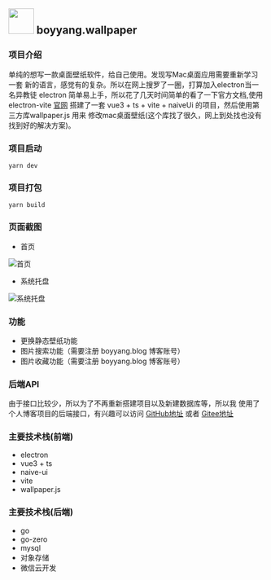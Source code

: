 


## <img src="https://7072-prod-2g5hif5wbec83baa-1301921121.tcb.qcloud.la/website/boyyang_wallpaper/app.png" style="width: 50px; height: 50px;"> boyyang.wallpaper

### 项目介绍

单纯的想写一款桌面壁纸软件，给自己使用。发现写Mac桌面应用需要重新学习一套
新的语言，感觉有的复杂。所以在网上搜罗了一圈，打算加入electron当一名异教徒
electron 简单易上手，所以花了几天时间简单的看了一下官方文档,使用electron-vite [官网](https://electron-vite.github.io/)
搭建了一套 vue3 + ts + vite + naiveUi 的项目，然后使用第三方库wallpaper.js 用来
修改mac桌面壁纸(这个库找了很久，网上到处找也没有找到好的解决方案)。

### 项目启动

``yarn dev``

### 项目打包

``yarn build``

### 页面截图

* 首页

![首页](https://7072-prod-2g5hif5wbec83baa-1301921121.tcb.qcloud.la/website/boyyang_wallpaper/home.jpg)

* 系统托盘

![系统托盘](https://7072-prod-2g5hif5wbec83baa-1301921121.tcb.qcloud.la/website/boyyang_wallpaper/tray.jpg)

### 功能

* 更换静态壁纸功能
* 图片搜索功能（需要注册 boyyang.blog 博客账号）
* 图片收藏功能（需要注册 boyyang.blog 博客账号）

### 后端API

由于接口比较少，所以为了不再重新搭建项目以及新建数据库等，所以我
使用了个人博客项目的后端接口，有兴趣可以访问
[GitHub地址](https://github.com/boyyang-love/boyyang_blog)
或者
[Gitee地址](https://gitee.com/boyyanglove/boyyang_blog_backend)

### 主要技术栈(前端)
* electron
* vue3 + ts 
* naive-ui
* vite
* wallpaper.js

### 主要技术栈(后端)
* go
* go-zero
* mysql
* 对象存储
* 微信云开发